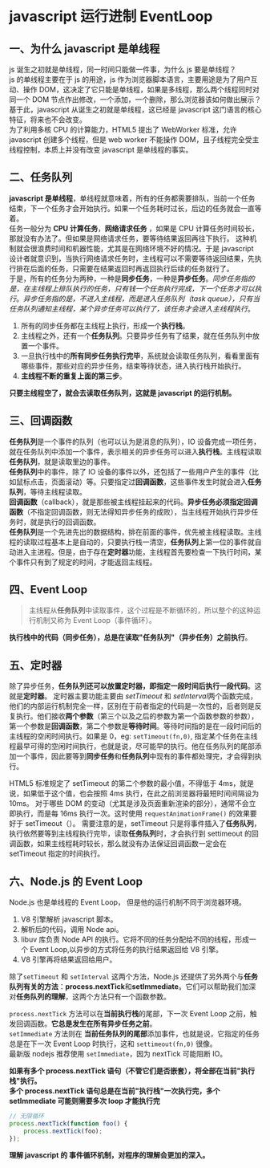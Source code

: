 # javascript 运行进制 EventLoop

## 一、为什么 javascript 是单线程

js 诞生之初就是单线程，同一时间只能做一件事，为什么 js 要是单线程？  
js 的单线程主要在于 js 的用途，js 作为浏览器脚本语言，主要用途是为了用户互动、操作 DOM，这决定了它只能是单线程，如果是多线程，那么两个线程同时对同一个 DOM 节点作出修改，一个添加，一个删除，那么浏览器该如何做出展示？  
基于此，javascript 从诞生之初就是单线程，这已经是 javascript 这门语言的核心特征，将来也不会改变。  
为了利用多核 CPU 的计算能力，HTML5 提出了 WebWorker 标准，允许 javascript 创建多个线程，但是 web worker 不能操作 DOM，且子线程完全受主线程控制，本质上并没有改变 javascript 是单线程的事实。

## 二、任务队列

**javascript 是单线程**，单线程就意味着，所有的任务都需要排队，当前一个任务结束，下一个任务才会开始执行。如果一个任务耗时过长，后边的任务就会一直等着。  
任务一般分为 **CPU 计算任务**，**网络请求任务** ，如果是 CPU 计算任务时间较长，那就没有办法了。但如果是网络请求任务，要等待结果返回再往下执行。 这种机制就会很浪费时间和机器性能，尤其是在网络环境不好的情况。于是 javascript 设计者就意识到，当执行网络请求任务时，主线程可以不需要等待返回结果，先执行排在后面的任务，只需要在结果返回时再返回执行后续的任务就行了。  
于是，所有的任务分为两种，一种是**同步任务**，一种是**异步任务**。_同步任务指的是，在主线程上排队执行的任务，只有钱一个任务执行完成，下一个任务才可以执行_。_异步任务指的是，不进入主线程，而是进入任务队列（task queue），只有当任务队列通知主线程，某个异步任务可以执行了，该任务才会进入主线程执行_。

1. 所有的同步任务都在主线程上执行，形成一个**执行栈**。
2. 主线程之外，还有一个**任务队列**。只要异步任务有了结果，就在任务队列中放置一个事件。
3. 一旦执行栈中的**所有同步任务执行完毕**，系统就会读取任务队列，看看里面有哪些事件，那些对应的异步任务，结束等待状态，进入执行栈开始执行。
4. **主线程不断的重复上面的第三步**。

**只要主线程空了，就会去读取任务队列，这就是 javascript 的运行机制。**

## 三、回调函数

**任务队列**是一个事件的队列（也可以认为是消息的队列），IO 设备完成一项任务，就在任务队列中添加一个事件，表示相关的异步任务可以进入**执行栈**。主线程读取**任务队列**，就是读取里边的事件。  
**任务队列**中的事件，除了 IO 设备的事件以外，还包括了一些用户产生的事件（比如鼠标点击，页面滚动）等。只要指定过**回调函数**，这些事件发生时就会进入**任务队列**，等待主线程读取。  
**回调函数**（callback），就是那些被主线程挂起来的代码。**异步任务必须指定回调函数**（不指定回调函数，则无法得知异步任务的成败），当主线程开始执行异步任务时，就是执行的回调函数。  
**任务队列**是一个先进先出的数据结构，排在前面的事件，优先被主线程读取。主线程的读取过程基本上是自动的，只要执行栈一清空，**任务队列**上第一位的事件就自动进入主进程。但是，由于存在**定时器**功能，主线程首先要检查一下执行时间，某个事件只有到了规定的时间，才能返回主线程。

## 四、Event Loop

> 主线程从**任务队列**中读取事件，这个过程是不断循环的，所以整个的这种运行机制又称为 Event Loop（事件循环）。

**执行栈中的代码（同步任务），总是在读取"任务队列"（异步任务）之前执行**。

## 五、定时器

除了异步任务，**任务队列还可以放置定时器，即指定一段时间后执行一段代码**。这就是**定时器**。
定时器主要功能主要由 _setTimeout_ 和 *setInterval*两个函数完成，他们的内部运行机制完全一样，区别在于前者指定的代码是一次性的，后者则是反复执行。他们接收**两个参数**（第三个以及之后的参数为第一个函数参数的参数），第一个参数是**回调函数**，第二个参数是**等待时间**。等待时间指的是在一段时间后的主线程的空闲时间执行。如果是 0，eg: `setTimeout(fn,0)`, 指定某个任务在主线程最早可得的空闲时间执行，也就是说，尽可能早的执行。他在任务队列的尾部添加一个事件，因此要等到**同步任务**和**任务队列**中现有的事件都处理完，才会得到执行。

HTML5 标准规定了 setTimeout 的第二个参数的最小值，不得低于 4ms，就是说，如果低于这个值，也会按照 4ms 执行，在此之前浏览器将最短时间间隔设为 10ms。 对于哪些 DOM 的变动（尤其是涉及页面重新渲染的部分），通常不会立即执行，而是每 16ms 执行一次。这时使用 `requestAnimationFrame()` 的效果要好于 setTimeout（）。 需要注意的是，setTimeout 只是将事件插入了**任务队列**，执行依然要等到主线程执行完毕，读取**任务队列**时，才会执行到 settimeout 的回调函数，如果主线程耗时较长，那么就没有办法保证回调函数一定会在 setTimeout 指定的时间执行。

## 六、Node.js 的 Event Loop

Node.js 也是单线程的 Event Loop， 但是他的运行机制不同于浏览器环境。

1. V8 引擎解析 javascript 脚本。
2. 解析后的代码，调用 Node api。
3. libuv 库负责 Node API 的执行。它将不同的任务分配给不同的线程，形成一个 Event Loop,以异步的方式将任务的执行结果返回给 V8 引擎。
4. V8 引擎再将结果返回给用户。

除了`setTimeout` 和 `setInterval` 这两个方法，Node.js 还提供了另外两个与**任务队列有关的方法**：**process.nextTick**和**setImmediate**。它们可以帮助我们加深对**任务队列的理解**，这两个方法只有一个函数参数。

`process.nextTick` 方法可以在**当前执行栈**的尾部，下一次 Event Loop 之前，触发回调函数。**它总是发生在所有异步任务之前**。  
`setImmediate` 方法则在 **当前任务队列的尾部**添加事件，也就是说，它指定的任务总是在下一次 Event Loop 时执行，这和 `settimeout(fn,0)` 很像。  
最新版 nodejs 推荐使用 `setImmediate`，因为 nextTick 可能阻断 IO。

**如果有多个 process.nextTick 语句（不管它们是否嵌套），将全部在当前"执行栈"执行。**  
**多个 process.nextTick 语句总是在当前"执行栈"一次执行完，多个 setImmediate 可能则需要多次 loop 才能执行完**

```js
// 无限循环
process.nextTick(function foo() {
	process.nextTick(foo);
});
```

**理解 javascript 的 事件循环机制，对程序的理解会更加的深入。**
